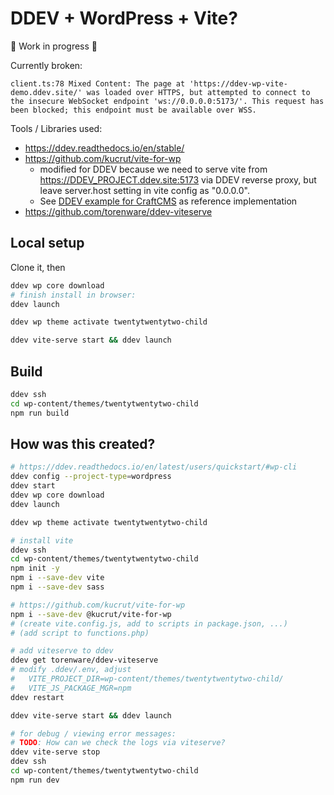 # DDEV + WordPress + Vite?

🚧 Work in progress 🚧

Currently broken:

```
client.ts:78 Mixed Content: The page at 'https://ddev-wp-vite-demo.ddev.site/' was loaded over HTTPS, but attempted to connect to the insecure WebSocket endpoint 'ws://0.0.0.0:5173/'. This request has been blocked; this endpoint must be available over WSS.
```

Tools / Libraries used:

- https://ddev.readthedocs.io/en/stable/
- https://github.com/kucrut/vite-for-wp
    - modified for DDEV because we need to serve vite from https://DDEV_PROJECT.ddev.site:5173 via DDEV reverse proxy, but leave server.host setting in vite config as "0.0.0.0". 
    - See [DDEV example for CraftCMS](https://nystudio107.com/docs/vite/#local-development-environment-setup) as reference implementation
- https://github.com/torenware/ddev-viteserve

## Local setup

Clone it, then

```bash
ddev wp core download
# finish install in browser:
ddev launch

ddev wp theme activate twentytwentytwo-child

ddev vite-serve start && ddev launch
```

## Build

```bash
ddev ssh
cd wp-content/themes/twentytwentytwo-child
npm run build
```

## How was this created?

```bash
# https://ddev.readthedocs.io/en/latest/users/quickstart/#wp-cli
ddev config --project-type=wordpress
ddev start
ddev wp core download
ddev launch

ddev wp theme activate twentytwentytwo-child

# install vite
ddev ssh
cd wp-content/themes/twentytwentytwo-child
npm init -y
npm i --save-dev vite
npm i --save-dev sass

# https://github.com/kucrut/vite-for-wp
npm i --save-dev @kucrut/vite-for-wp
# (create vite.config.js, add to scripts in package.json, ...)
# (add script to functions.php)

# add viteserve to ddev
ddev get torenware/ddev-viteserve
# modify .ddev/.env, adjust
#   VITE_PROJECT_DIR=wp-content/themes/twentytwentytwo-child/
#   VITE_JS_PACKAGE_MGR=npm
ddev restart

ddev vite-serve start && ddev launch

# for debug / viewing error messages:
# TODO: How can we check the logs via viteserve?
ddev vite-serve stop
ddev ssh
cd wp-content/themes/twentytwentytwo-child
npm run dev
```